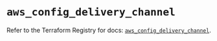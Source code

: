 # `aws_config_delivery_channel`

Refer to the Terraform Registry for docs: [`aws_config_delivery_channel`](https://registry.terraform.io/providers/hashicorp/aws/5.48.0/docs/resources/config_delivery_channel).

